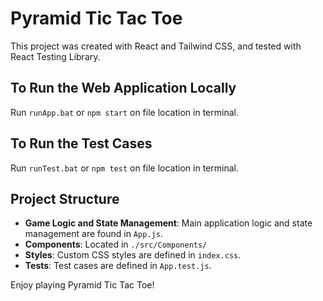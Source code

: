 # Pyramid Tic Tac Toe

This project was created with React and Tailwind CSS, and tested with React Testing Library.

## To Run the Web Application Locally

Run `runApp.bat` or `npm start` on file location in terminal.

## To Run the Test Cases

Run `runTest.bat` or `npm test` on file location in terminal.

## Project Structure

- **Game Logic and State Management**: Main application logic and state management are found in `App.js`.
- **Components**: Located in `./src/Components/`
- **Styles**: Custom CSS styles are defined in `index.css`.
- **Tests**: Test cases are defined in `App.test.js`.

Enjoy playing Pyramid Tic Tac Toe!
